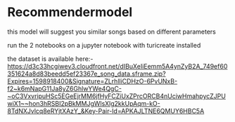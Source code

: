 # Recommendermodel

this model will suggest you similar songs based on different parameters

run the 2 notebooks on a jupyter notebook with turicreate installed

the dataset is available here:- https://d3c33hcgiwev3.cloudfront.net/dIBuXeIiEemm5A4ynZyB2A_749ef60351624a8d83beedd5ef23367e_song_data.sframe.zip?Expires=1598918400&Signature=ZLrhlliCDHzO-6PvUNxB-f2~k6mNapG11Ja8yZ6GhlwYWe4QgC-~oC3VxvripuHSc5EGeEjrMM6jfHyFCZiUxZPrcORCB4nUciwHmahpycZJPUwiX1~~hon3hRSBI2pBkMMJgWlsXlg2kkUpAqm-kO-8TdNXJvlcq8eRYjtXAzY_&Key-Pair-Id=APKAJLTNE6QMUY6HBC5A
